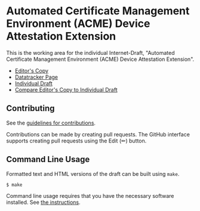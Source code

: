 # Automated Certificate Management Environment (ACME) Device Attestation Extension

This is the working area for the individual Internet-Draft, "Automated Certificate Management Environment (ACME) Device Attestation Extension".

* [Editor's Copy](https://ietf-wg-acme.github.io/draft-bweeks-acme-device-attest/#go.draft-ietf-acme-device-attest.html)
* [Datatracker Page](https://ietf-wg-acme.ietf.org/doc/draft-ietf-acme-device-attest)
* [Individual Draft](https://ietf-wg-acme.ietf.org/doc/html/draft-ietf-acme-device-attest)
* [Compare Editor's Copy to Individual Draft](https://ietf-wg-acme.github.io/draft-bweeks-acme-device-attest/#go.draft-ietf-acme-device-attest.diff)


## Contributing

See the
[guidelines for contributions](https://github.com/brandonweeks/draft-bweeks-acme-device-attest/blob/main/CONTRIBUTING.md).

Contributions can be made by creating pull requests.
The GitHub interface supports creating pull requests using the Edit (✏) button.


## Command Line Usage

Formatted text and HTML versions of the draft can be built using `make`.

```sh
$ make
```

Command line usage requires that you have the necessary software installed.  See
[the instructions](https://github.com/martinthomson/i-d-template/blob/main/doc/SETUP.md).
